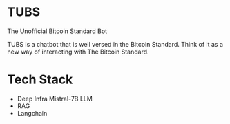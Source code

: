 # TUBS
The Unofficial Bitcoin Standard Bot

TUBS is a chatbot that is well versed in the Bitcoin Standard. Think of it as a new way of interacting with The Bitcoin Standard.

# Tech Stack
* Deep Infra Mistral-7B LLM
* RAG
* Langchain

